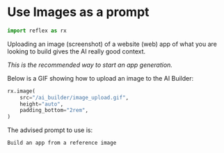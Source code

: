 # Use Images as a prompt

```python exec
import reflex as rx
```

Uploading an image (screenshot) of a website (web) app of what you are looking to build gives the AI really good context. 

*This is the recommended way to start an app generation.*


Below is a GIF showing how to upload an image to the AI Builder:

```python eval
rx.image(
    src="/ai_builder/image_upload.gif",
    height="auto",
    padding_bottom="2rem",
)
```

The advised prompt to use is:

`Build an app from a reference image`